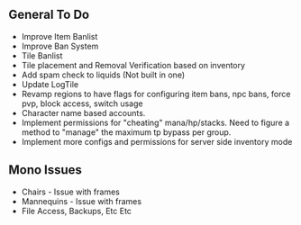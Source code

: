 ## General To Do
* Improve Item Banlist
* Improve Ban System
* Tile Banlist
* Tile placement and Removal Verification based on inventory
* Add spam check to liquids (Not built in one)
* Update LogTile
* Revamp regions to have flags for configuring item bans, npc bans, force pvp, block access, switch usage
* Character name based accounts.
* Implement permissions for "cheating" mana/hp/stacks. Need to figure a method to "manage" the maximum tp bypass per group.
* Implement more configs and permissions for server side inventory mode

## Mono Issues
* Chairs - Issue with frames
* Mannequins - Issue with frames
* File Access, Backups, Etc Etc